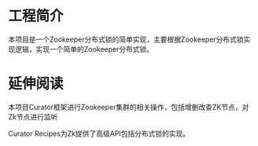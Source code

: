 # 工程简介

   本项目是一个Zookeeper分布式锁的简单实现，主要根据Zookeeper分布式锁实现逻辑，实现一个简单的Zookeeper分布式锁。

# 延伸阅读

   本项目Curator框架进行Zookeeper集群的相关操作，包括增删改查ZK节点，对Zk节点进行监听
   
   Curator Recipes为Zk提供了高级API包括分布式锁的实现。

